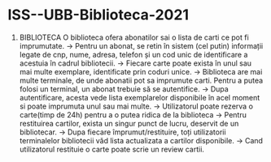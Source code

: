 # ISS--UBB-Biblioteca-2021
1. BIBLIOTECA
O biblioteca ofera abonatilor sai o lista de carti ce pot fi imprumutate. 
-> Pentru un abonat, se retin în sistem (cel putin) informații legate de cnp, nume, adresa, telefon și un cod unic de identificare a acestuia în cadrul bibliotecii. 
-> Fiecare carte poate exista în unul sau mai multe exemplare, identificate prin coduri unice. 
-> Biblioteca are mai multe terminale, de unde abonatii pot sa imprumute carti. Pentru a putea folosi un terminal, un abonat trebuie să se autentifice.
-> Dupa autentificare, acesta vede lista exemplarelor disponibile în acel moment si poate imprumuta unul sau mai multe.
-> Utilizatorul poate rezerva o carte(timp de 24h) pentru a o putea ridica de la biblioteca 
-> Pentru restituirea cartilor, exista un singur punct de lucru, deservit de un bibliotecar. 
-> Dupa fiecare împrumut/restituire, toți utilizatorii terminalelor bibliotecii văd lista actualizata a cartilor disponibile. 
-> Cand utilizatorul restituie o carte poate scrie un review cartii.
